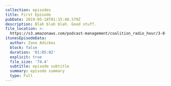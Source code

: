 ```yaml
---
collection: episodes
title: First Episode
pubDate: 2019-05-18T01:15:40.579Z
description: Blah blah blah. Good stuff.
file_location: >-
  https://s3.amazonaws.com/podcast-management/coalition_radio_hour/3-8-19/3-8-19.mp3
itunesEpisodeData:
  author: Zane Adickes
  block: false
  duration: '01:05:02'
  explicit: true
  file_size: '74.4'
  subtitle: episode subtitle
  summary: episode summary
  type: Full
---
```


